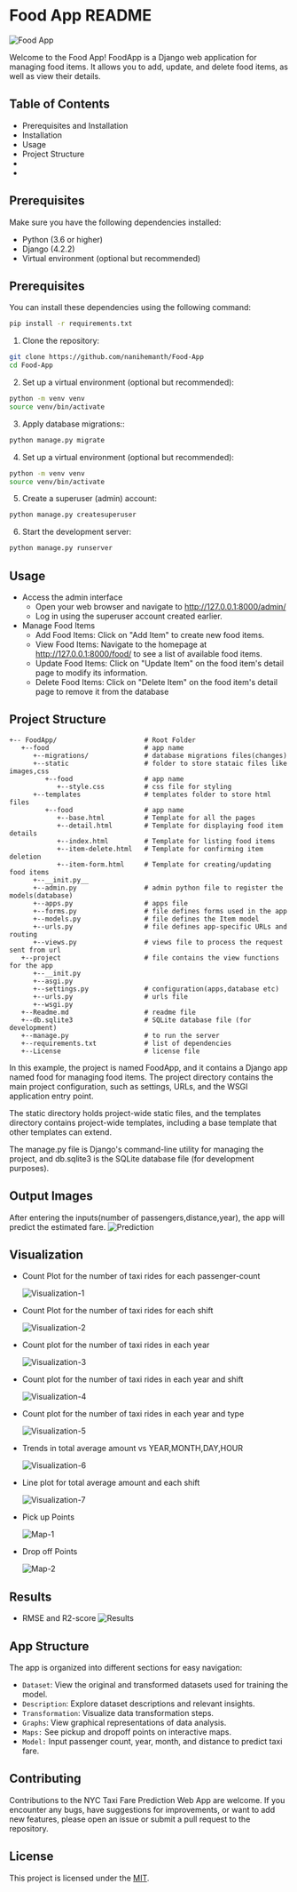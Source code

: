 # Food App README
![Food App](images/foody.png)

Welcome to the Food App! FoodApp is a Django web application for managing food items. It allows you to add, update, and delete food items, as well as view their details.
## Table of Contents

- Prerequisites and Installation
- Installation
- Usage
- Project Structure
- 
- 
## Prerequisites

Make sure you have the following dependencies installed:

- Python (3.6 or higher)
- Django (4.2.2)
- Virtual environment (optional but recommended)

## Prerequisites

You can install these dependencies using the following command:

```bash
pip install -r requirements.txt
```
1. Clone the repository:

```bash
git clone https://github.com/nanihemanth/Food-App
cd Food-App
```
2. Set up a virtual environment (optional but recommended):

```bash
python -m venv venv
source venv/bin/activate
```
3. Apply database migrations::

```bash
python manage.py migrate
```
4. Set up a virtual environment (optional but recommended):

```bash
python -m venv venv
source venv/bin/activate
```

5. Create a superuser (admin) account:

```bash
python manage.py createsuperuser
```

6. Start the development server:

```bash
python manage.py runserver
```




## Usage

- Access the admin interface
     - Open your web browser and navigate to http://127.0.0.1:8000/admin/
     - Log in using the superuser account created earlier.
- Manage Food Items
     - Add Food Items: Click on "Add Item" to create new food items.
     - View Food Items: Navigate to the homepage at http://127.0.0.1:8000/food/ to see a list of available food items.
     - Update Food Items: Click on "Update Item" on the food item's detail page to modify its information.
     - Delete Food Items: Click on "Delete Item" on the food item's detail page to remove it from the database
 
## Project Structure

```
+-- FoodApp/                      # Root Folder
   +--food                        # app name
      +--migrations/              # database migrations files(changes)
      +--static                   # folder to store stataic files like images,css
         +--food                  # app name
            +--style.css          # css file for styling          
      +--templates                # templates folder to store html files
         +--food                  # app name
            +--base.html          # Template for all the pages
            +--detail.html        # Template for displaying food item details
            +--index.html         # Template for listing food items
            +--item-delete.html   # Template for confirming item deletion
            +--item-form.html     # Template for creating/updating food items
      +--__init.py__
      +--admin.py                 # admin python file to register the models(database)
      +--apps.py                  # apps file
      +--forms.py                 # file defines forms used in the app
      +--models.py                # file defines the Item model
      +--urls.py                  # file defines app-specific URLs and routing
      +--views.py                 # views file to process the request sent from url
   +--project                     # file contains the view functions for the app
      +--__init.py
      +--asgi.py
      +--settings.py              # configuration(apps,database etc)
      +--urls.py                  # urls file
      +--wsgi.py
   +--Readme.md                   # readme file
   +--db.sqlite3                  # SQLite database file (for development)
   +--manage.py                   # to run the server
   +--requirements.txt            # list of dependencies
   +--License                     # license file
   ```
In this example, the project is named FoodApp, and it contains a Django app named food for managing food items. The project directory contains the main project configuration, such as settings, URLs, and the WSGI application entry point.

The static directory holds project-wide static files, and the templates directory contains project-wide templates, including a base template that other templates can extend.

The manage.py file is Django's command-line utility for managing the project, and db.sqlite3 is the SQLite database file (for development purposes).



## Output Images

After entering the inputs(number of passengers,distance,year), the app will predict the estimated fare.
	![Prediction](images/3.png)


## Visualization

- Count Plot for the number of taxi rides for each passenger-count

  ![Visualization-1](images/g1.png)
- Count Plot for the number of taxi rides for each shift

  ![Visualization-2](images/g2.png)
- Count plot for the number of taxi rides in each year

  ![Visualization-3](images/g3.png)
- Count plot for the number of taxi rides in each year and shift

  ![Visualization-4](images/g4.png)
- Count plot for the number of taxi rides in each year and type

  ![Visualization-5](images/g5.png)
- Trends in total average amount vs YEAR,MONTH,DAY,HOUR

  ![Visualization-6](images/g6.png)
- Line plot for total average amount and each shift

  ![Visualization-7](images/g7.png)
- Pick up Points

  ![Map-1](images/map1.png)
- Drop off  Points

  ![Map-2](images/map2.png)

## Results

- RMSE and R2-score
	![Results](images/results.png)


## App Structure

The app is organized into different sections for easy navigation:

- `Dataset`: View the original and transformed datasets used for training the model.
- `Description`: Explore dataset descriptions and relevant insights.
- `Transformation`: Visualize data transformation steps.
- `Graphs`:  View graphical representations of data analysis.
- `Maps:` See pickup and dropoff points on interactive maps.
- `Model:` Input passenger count, year, month, and distance to predict taxi fare.






## Contributing

Contributions to the NYC Taxi Fare Prediction Web App are welcome. If you encounter any bugs, have suggestions for improvements, or want to add new features, please open an issue or submit a pull request to the repository.

## License

This project is licensed under the [MIT](LICENSE).
